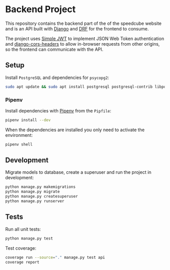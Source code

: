 # Backend Project

This repository contains the backend part of the of the speedcube website and is an API built with [Django](https://www.djangoproject.com/) and [DRF](https://www.django-rest-framework.org/) for the frontend to consume.

The project uses [Simple JWT](https://github.com/SimpleJWT/django-rest-framework-simplejwt) to implement JSON Web Token authentication and [django-cors-headers](https://github.com/adamchainz/django-cors-headers) to allow in-browser requests from other origins, so the frontend can communicate with the API.

## Setup

Install `PostgreSQL` and dependencies for `psycopg2`:

```bash
sudo apt update && sudo apt install postgresql postgresql-contrib libpq-dev python-dev
```

### Pipenv

Install dependencies with [Pipenv](https://github.com/pypa/pipenv) from the `Pipfile`:

```bash
pipenv install --dev
```
When the dependencies are installed you only need to activate the environment:

```bash
pipenv shell
```

## Development

Migrate models to database, create a superuser and run the project in development:

```bash
python manage.py makemigrations
python manage.py migrate
python manage.py createsuperuser
python manage.py runserver
```

## Tests

Run all unit tests:

```bash
python manage.py test
```

Test coverage:

```bash
coverage run --source="." manage.py test api
coverage report
```